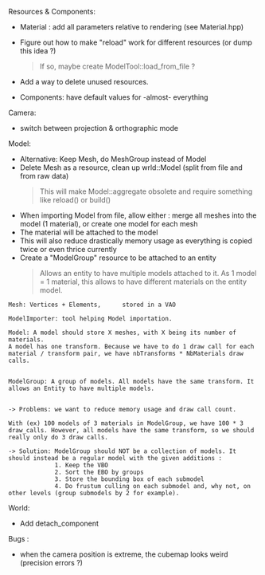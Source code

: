 Resources & Components:

- Material : add all parameters relative to rendering (see Material.hpp)
- Figure out how to make "reload" work for different resources (or dump this idea ?)
  > If so, maybe create ModelTool::load_from_file ?
- Add a way to delete unused resources.

- Components: have default values for -almost- everything

Camera:

- switch between projection & orthographic mode

Model:

- Alternative: Keep Mesh, do MeshGroup instead of Model
- Delete Mesh as a resource, clean up wrld::Model (split from file and from raw data)
  > This will make Model::aggregate obsolete and require something like reload() or build()
- When importing Model from file, allow either : merge all meshes into the model (1 material), or create one model
  for each mesh
- The material will be attached to the model
- This will also reduce drastically memory usage as everything is copied twice or even thrice currently
- Create a "ModelGroup" resource to be attached to an entity
  > Allows an entity to have multiple models attached to it.
  > As 1 model = 1 material, this allows to have different materials on the entity model.

```
Mesh: Vertices + Elements,      stored in a VAO

ModelImporter: tool helping Model importation.

Model: A model should store X meshes, with X being its number of materials.
A model has one transform. Because we have to do 1 draw call for each material / transform pair, we have nbTransforms * NbMaterials draw calls.


ModelGroup: A group of models. All models have the same transform. It allows an Entity to have multiple models.


-> Problems: we want to reduce memory usage and draw call count.

With (ex) 100 models of 3 materials in ModelGroup, we have 100 * 3 draw_calls. However, all models have the same transform, so we should really only do 3 draw calls.

-> Solution: ModelGroup should NOT be a collection of models. It should instead be a regular model with the given additions :
             1. Keep the VBO
             2. Sort the EBO by groups
             3. Store the bounding box of each submodel
             4. Do frustum culling on each submodel and, why not, on other levels (group submodels by 2 for example).
```

World:

- Add detach_component

Bugs :

- when the camera position is extreme, the cubemap looks weird (precision errors ?)